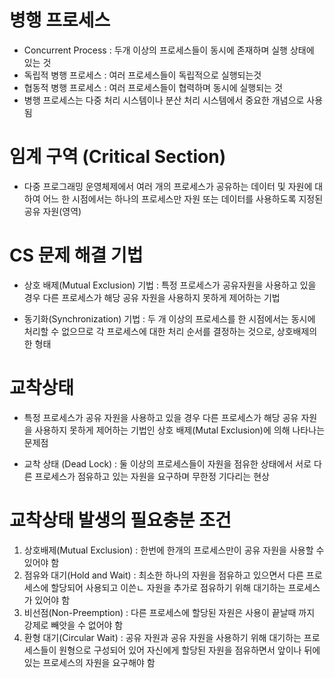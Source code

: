 # 병행 프로세스
- Concurrent Process : 두개 이상의 프로세스들이 동시에 존재하며 실행 상태에 있는 것
- 독립적 병행 프로세스 : 여러 프로세스들이 독립적으로 실행되는것
- 협동적 병행 프로세스 : 여러 프로세스들이 협력하며 동시에 실행되는 것
- 병행 프로세스는 다중 처리 시스템이나 분산 처리 시스템에서 중요한 개념으로 사용됨

# 임계 구역 (Critical Section)
- 다중 프로그래밍 운영체제에서 여러 개의 프로세스가 공유하는 데이터 및 자원에 대하여 어느 한 시점에서는 하나의 프로세스만 자원 또는 데이터를 사용하도록 지정된 공유 자원(영역)

# CS 문제 해결 기법

- 상호 배제(Mutual Exclusion) 기법 : 특정 프로세스가 공유자원을 사용하고 있을 경우 다른 프로세스가 해당 공유 자원을 사용하지 못하게 제어하는 기법

- 동기화(Synchronization) 기법 : 두 개 이상의 프로세스를 한 시점에서는 동시에 처리할 수 없으므로 각 프로세스에 대한 처리 순서를 결정하는 것으로, 상호배제의 한 형태

# 교착상태
- 특정 프로세스가 공유 자원을 사용하고 있을 경우 다른 프로세스가 해당 공유 자원을 사용하지 못하게 제어하는 기법인 상호 배제(Mutal Exclusion)에 의해 나타나는 문제점

- 교착 상태 (Dead Lock) : 둘 이상의 프로세스들이 자원을 점유한 상태에서 서로 다른 프로세스가 점유하고 있는 자원을 요구하며 무한정 기다리는 현상

# 교착상태 발생의 필요충분 조건

1. 상호배제(Mutual Exclusion) : 한번에 한개의 프로세스만이 공유 자원을 사용할 수 있어야 함
2. 점유와 대기(Hold and Wait) : 최소한 하나의 자원을 점유하고 있으면서 다른 프로세스에 할당되어 사용되고 이쓴ㄴ 자원을 추가로 점유하기 위해 대기하는 프로세스가 있어야 함
3. 비선점(Non-Preemption) : 다른 프로세스에 할당된 자원은 사용이 끝날때 까지 강제로 빼앗을 수 없어야 함
4. 환형 대기(Circular Wait) : 공유 자원과 공유 자원을 사용하기 위해 대기하는 프로세스들이 원형으로 구성되어 있어 자신에게 할당된 자원을 점유하면서 앞이나 뒤에 있는 프로세스의 자원을 요구해야 함
